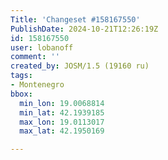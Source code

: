 ```yaml
---
Title: 'Changeset #158167550'
PublishDate: 2024-10-21T12:26:19Z
id: 158167550
user: lobanoff
comment: ''
created_by: JOSM/1.5 (19160 ru)
tags:
- Montenegro
bbox:
  min_lon: 19.0068814
  min_lat: 42.1939185
  max_lon: 19.0113017
  max_lat: 42.1950169

---
```

